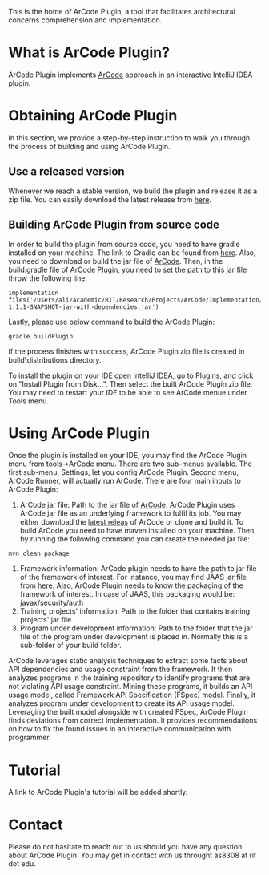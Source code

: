 This is the home of ArCode Plugin, a tool that facilitates architectural concerns comprehension and implementation. 

# What is ArCode Plugin?
ArCode Plugin implements [ArCode](https://arxiv.org/abs/2102.08372) approach in an interactive IntelliJ IDEA plugin.

# Obtaining ArCode Plugin
In this section, we provide a step-by-step instruction to walk you through the process of building and using ArCode Plugin.

## Use a released version
Whenever we reach a stable version, we build the plugin and release it as a zip file. You can easily download the latest release from [here](../../releases/). 

## Building ArCode Plugin from source code
In order to build the plugin from source code, you need to have gradle installed on your machine. The link to Gradle can be found from [here](https://gradle.org/). Also, you need to download or build the jar file of [ArCode](https://github.com/SoftwareDesignLab/ArCode). Then, in the build.gradle file of ArCode Plugin, you need to set the path to this jar file throw the following line:
```
implementation files('/Users/ali/Academic/RIT/Research/Projects/ArCode/Implementation/arcode/target/arcode-1.1.1-SNAPSHOT-jar-with-dependencies.jar')
```

Lastly, please use below command to build the ArCode Plugin:
```
gradle buildPlugin
```

If the process finishes with success, ArCode Plugin zip file is created in build\distributions directory.

To install the plugin on your IDE open IntelliJ IDEA, go to Plugins, and click on "Install Plugin from Disk...". Then select the built ArCode Plugin zip file.
You may need to restart your IDE to be able to see ArCode menue under Tools menu.

# Using ArCode Plugin
Once the plugin is installed on your IDE, you may find the ArCode Plugin menu from tools->ArCode menu. There are two sub-menus available. The first sub-menu, Settings, let you config ArCode Plugin.
Second menu, ArCode Runner, will actually run ArCode. There are four main inputs to ArCode Plugin:

1. ArCode jar file: Path to the jar file of [ArCode](https://github.com/SoftwareDesignLab/ArCode). ArCode Plugin uses ArCode jar file as an underlying framework to fulfil its job. You may either download the [latest releas](https://github.com/SoftwareDesignLab/ArCode/releases) of ArCode or clone and build it. To build ArCode you need to have maven installed on your machine. Then, by running the following command you can create the needed jar file:
```
mvn clean package
```

1. Framework information: ArCode plugin needs to have the path to jar file of the framework of interest. For instance, you may find JAAS jar file from [here](https://github.com/SoftwareDesignLab/ArCode/blob/main/Frameworks/JAAS.jar). Also, ArCode Plugin needs to know the packaging of the framework of interest. In case of JAAS, this packaging would be: javax/security/auth
2. Training projects' information: Path to the folder that contains training projects' jar file
3. Program under development information: Path to the folder that the jar file of the program under development is placed in. Normally this is a sub-folder of your build folder.

ArCode leverages static analysis techniques to extract some facts about API dependencies and usage constraint from the framework. It then analyzes programs in the training repository to identify programs that are not violating API usage constraint. Mining these programs, it builds an API usage model, called Framework API Specification (FSpec) model. Finally, it analyzes program under development to create its API usage model. Leveraging the built model alongside with created FSpec, ArCode Plugin finds deviations from correct implementation. It provides recommendations on how to fix the found issues in an interactive communication with programmer. 

# Tutorial
A link to ArCode Plugin's tutorial will be added shortly.

# Contact
Please do not hasitate to reach out to us should you have any question about ArCode Plugin. You may get in contact with us throught as8308 at rit dot edu.
